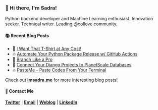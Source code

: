 ### :wave: Hi there, I'm Sadra!
Python backend developer and Machine Learning enthusiast. Innovation seeker. Technical writer. Leading [@collove](https://github.com/collove) community.
  
#### :books: Recent Blog Posts
<!-- BLOGPOSTS:START -->
 - 🚀 [I Want That T-Shirt at Any Cost!](https://imsadra.me/i-want-that-t-shirt-at-any-cost)
 - 🔥 [Automate Your Python Package Release w/ GitHub Actions](https://imsadra.me/automate-your-python-package-release-w-github-actions)
 - 💯 [Branch Like a Pro](https://imsadra.me/branch-like-a-pro)
 - 🚀 [Connect Your Django Projects to PlanetScale Databases](https://imsadra.me/connect-your-django-projects-to-planetscale-databases)
 - 🔥 [PasteMe - Paste Codes From Your Terminal](https://imsadra.me/pasteme-paste-codes-from-your-terminal)<!-- BLOGPOSTS:END -->

Check out [__imsadra.me__](https://imsadra.me) for more interesting blog posts!

#### :call_me_hand: Contact Me
[__Twitter__](https://twitter.com/lnxpylnxpy) | [__Email__](mailto:lnxpylnxpy@gmail.com) | [__Weblog__](https://imsadra.me) | [__LinkedIn__](https://www.linkedin.com/in/sadra-yahyapour/)
